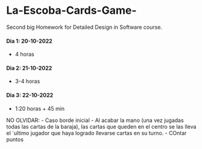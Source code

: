 # La-Escoba-Cards-Game-
Second big Homework for Detailed Design in Software course.

#### Dia 1: 20-10-2022
- 4 horas

#### Dia 2: 21-10-2022
- 3-4 horas

#### Dia 3: 22-10-2022
- 1:20 horas + 45 min

NO OLVIDAR:
    - Caso borde inicial
    - Al acabar la mano (una vez jugadas todas las cartas de la baraja), las cartas que queden en el centro se las lleva el ´ultimo jugador que haya logrado llevarse cartas en su turno.
    - COntar puntos
